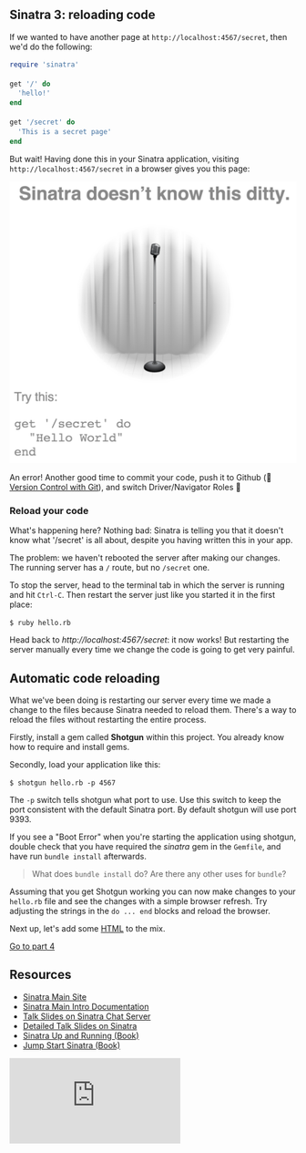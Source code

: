 ## Sinatra 3: reloading code

If we wanted to have another page at `http://localhost:4567/secret`, then we'd do the following:

````ruby
require 'sinatra'

get '/' do
  'hello!'
end

get '/secret' do
  'This is a secret page'
end
````
But wait! Having done this in your Sinatra application, visiting `http://localhost:4567/secret` in a browser gives you this page:

![alt text](images/sinatra/sinatra_basic_2.png)

An error! Another good time to commit your code, push it to Github (:pill: [Version Control with Git](git.md)), and switch Driver/Navigator Roles&nbsp;:twisted_rightwards_arrows:

### Reload your code

What's happening here? Nothing bad: Sinatra is telling you that it doesn't know what '/secret' is all about, despite you having written this in your app.

The problem: we haven't rebooted the server after making our changes. The running server has a `/` route, but no `/secret` one.

To stop the server, head to the terminal tab in which the server is running and hit `Ctrl-C`. Then restart the server just like you started it in the first place:

`$ ruby hello.rb`

Head back to _http://localhost:4567/secret_: it now works! But restarting the server manually every time we change the code is going to get very painful.

## Automatic code reloading

What we've been doing is restarting our server every time we made a change to the files because Sinatra needed to reload them. There's a way to reload the files without restarting the entire process.

Firstly, install a gem called **Shotgun** within this project. You already know how to require and install gems.

Secondly, load your application like this:

`$ shotgun hello.rb -p 4567`

The `-p` switch tells shotgun what port to use. Use this switch to keep the port consistent with the default Sinatra port. By default shotgun will use port 9393.

If you see a "Boot Error" when you're starting the application using shotgun, double check that you have required the _sinatra_ gem in the `Gemfile`, and have run `bundle install` afterwards.

> What does `bundle install` do? Are there any other uses for `bundle`?

Assuming that you get Shotgun working you can now make changes to your `hello.rb` file and see the changes with a simple browser refresh.  Try adjusting the strings in the `do ... end` blocks and reload the browser.

Next up, let's add some [HTML](html.md) to the mix.

[Go to part 4](sinatra_4.md)

Resources
--------

* [Sinatra Main Site](http://www.sinatrarb.com/)
* [Sinatra Main Intro Documentation](http://www.sinatrarb.com/intro.html)
* [Talk Slides on Sinatra Chat Server](http://obfusk.org/achatwithsinatra/#1)
* [Detailed Talk Slides on Sinatra](http://www.slideshare.net/BobNadlerJr/sinatra-flatiron)
* [Sinatra Up and Running (Book)](http://shop.oreilly.com/product/0636920019664.do)
* [Jump Start Sinatra (Book)](http://www.sitepoint.com/store/jump-start-sinatra/)


![Tracking pixel](https://githubanalytics.herokuapp.com/course/pills/sinatra_3.md)

